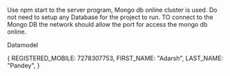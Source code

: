 Use npm start to the server program, Mongo db online cluster is used. Do not need to setup any Database for the project to run. 
TO connect to the Mongo DB the network should allow the port for access the mongo db online. 

Datamodel

{
     REGISTERED_MOBILE: 7278307753,
        FIRST_NAME: "Adarsh",
        LAST_NAME: "Pandey",
}
